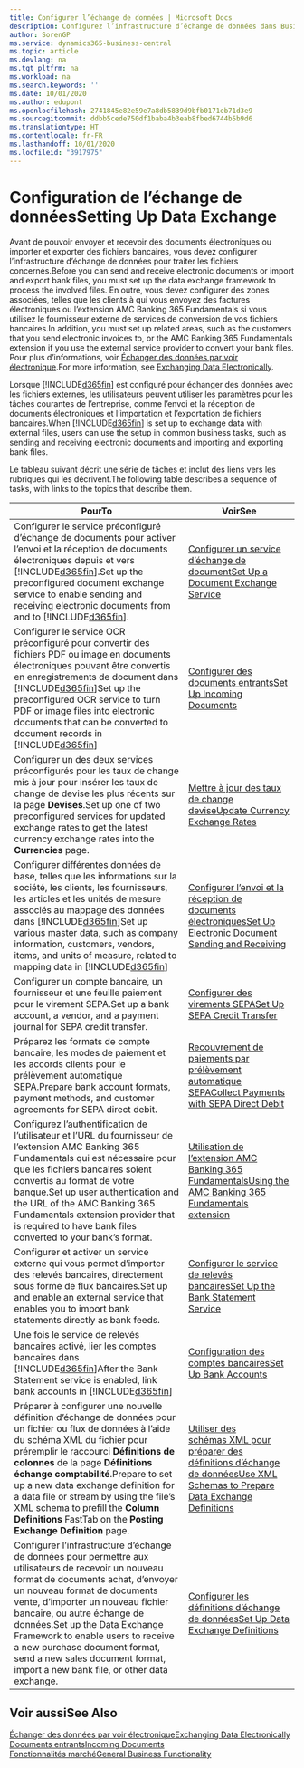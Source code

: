 ```yaml
---
title: Configurer l’échange de données | Microsoft Docs
description: Configurez l’infrastructure d’échange de données dans Business Central.
author: SorenGP
ms.service: dynamics365-business-central
ms.topic: article
ms.devlang: na
ms.tgt_pltfrm: na
ms.workload: na
ms.search.keywords: ''
ms.date: 10/01/2020
ms.author: edupont
ms.openlocfilehash: 2741845e82e59e7a8db5839d9bfb0171eb71d3e9
ms.sourcegitcommit: ddbb5cede750df1baba4b3eab8fbed6744b5b9d6
ms.translationtype: HT
ms.contentlocale: fr-FR
ms.lasthandoff: 10/01/2020
ms.locfileid: "3917975"
---
```

# <a name="setting-up-data-exchange"></a><span data-ttu-id="7ce9e-103">Configuration de l’échange de données</span><span class="sxs-lookup"><span data-stu-id="7ce9e-103">Setting Up Data Exchange</span></span>
<span data-ttu-id="7ce9e-104">Avant de pouvoir envoyer et recevoir des documents électroniques ou importer et exporter des fichiers bancaires, vous devez configurer l’infrastructure d’échange de données pour traiter les fichiers concernés.</span><span class="sxs-lookup"><span data-stu-id="7ce9e-104">Before you can send and receive electronic documents or import and export bank files, you must set up the data exchange framework to process the involved files.</span></span> <span data-ttu-id="7ce9e-105">En outre, vous devez configurer des zones associées, telles que les clients à qui vous envoyez des factures électroniques ou l’extension AMC Banking 365 Fundamentals si vous utilisez le fournisseur externe de services de conversion de vos fichiers bancaires.</span><span class="sxs-lookup"><span data-stu-id="7ce9e-105">In addition, you must set up related areas, such as the customers that you send electronic invoices to, or the AMC Banking 365 Fundamentals extension if you use the external service provider to convert your bank files.</span></span> <span data-ttu-id="7ce9e-106">Pour plus d’informations, voir [Échanger des données par voir électronique](across-data-exchange.md).</span><span class="sxs-lookup"><span data-stu-id="7ce9e-106">For more information, see [Exchanging Data Electronically](across-data-exchange.md).</span></span>  

 <span data-ttu-id="7ce9e-107">Lorsque [!INCLUDE[d365fin](includes/d365fin_md.md)] est configuré pour échanger des données avec les fichiers externes, les utilisateurs peuvent utiliser les paramètres pour les tâches courantes de l’entreprise, comme l’envoi et la réception de documents électroniques et l’importation et l’exportation de fichiers bancaires.</span><span class="sxs-lookup"><span data-stu-id="7ce9e-107">When [!INCLUDE[d365fin](includes/d365fin_md.md)] is set up to exchange data with external files, users can use the setup in common business tasks, such as sending and receiving electronic documents and importing and exporting bank files.</span></span>  

 <span data-ttu-id="7ce9e-108">Le tableau suivant décrit une série de tâches et inclut des liens vers les rubriques qui les décrivent.</span><span class="sxs-lookup"><span data-stu-id="7ce9e-108">The following table describes a sequence of tasks, with links to the topics that describe them.</span></span>  

|<span data-ttu-id="7ce9e-109">**Pour**</span><span class="sxs-lookup"><span data-stu-id="7ce9e-109">**To**</span></span>|<span data-ttu-id="7ce9e-110">**Voir**</span><span class="sxs-lookup"><span data-stu-id="7ce9e-110">**See**</span></span>|  
|------------|-------------|  
|<span data-ttu-id="7ce9e-111">Configurer le service préconfiguré d’échange de documents pour activer l’envoi et la réception de documents électroniques depuis et vers [!INCLUDE[d365fin](includes/d365fin_md.md)].</span><span class="sxs-lookup"><span data-stu-id="7ce9e-111">Set up the preconfigured document exchange service to enable sending and receiving electronic documents from and to [!INCLUDE[d365fin](includes/d365fin_md.md)].</span></span>|[<span data-ttu-id="7ce9e-112">Configurer un service d’échange de document</span><span class="sxs-lookup"><span data-stu-id="7ce9e-112">Set Up a Document Exchange Service</span></span>](across-how-to-set-up-a-document-exchange-service.md)|  
|<span data-ttu-id="7ce9e-113">Configurer le service OCR préconfiguré pour convertir des fichiers PDF ou image en documents électroniques pouvant être convertis en enregistrements de document dans [!INCLUDE[d365fin](includes/d365fin_md.md)]</span><span class="sxs-lookup"><span data-stu-id="7ce9e-113">Set up the preconfigured OCR service to turn PDF or image files into electronic documents that can be converted to document records in [!INCLUDE[d365fin](includes/d365fin_md.md)]</span></span>|[<span data-ttu-id="7ce9e-114">Configurer des documents entrants</span><span class="sxs-lookup"><span data-stu-id="7ce9e-114">Set Up Incoming Documents</span></span>](across-how-setup-income-documents.md)|  
|<span data-ttu-id="7ce9e-115">Configurer un des deux services préconfigurés pour les taux de change mis à jour pour insérer les taux de change de devise les plus récents sur la page **Devises**.</span><span class="sxs-lookup"><span data-stu-id="7ce9e-115">Set up one of two preconfigured services for updated exchange rates to get the latest currency exchange rates into the **Currencies** page.</span></span>|[<span data-ttu-id="7ce9e-116">Mettre à jour des taux de change devise</span><span class="sxs-lookup"><span data-stu-id="7ce9e-116">Update Currency Exchange Rates</span></span>](finance-how-update-currencies.md)|  
|<span data-ttu-id="7ce9e-117">Configurer différentes données de base, telles que les informations sur la société, les clients, les fournisseurs, les articles et les unités de mesure associés au mappage des données dans [!INCLUDE[d365fin](includes/d365fin_md.md)]</span><span class="sxs-lookup"><span data-stu-id="7ce9e-117">Set up various master data, such as company information, customers, vendors, items, and units of measure, related to mapping data in [!INCLUDE[d365fin](includes/d365fin_md.md)]</span></span>|[<span data-ttu-id="7ce9e-118">Configurer l’envoi et la réception de documents électroniques</span><span class="sxs-lookup"><span data-stu-id="7ce9e-118">Set Up Electronic Document Sending and Receiving</span></span>](across-how-to-set-up-electronic-document-sending-and-receiving.md)|  
|<span data-ttu-id="7ce9e-119">Configurer un compte bancaire, un fournisseur et une feuille paiement pour le virement SEPA.</span><span class="sxs-lookup"><span data-stu-id="7ce9e-119">Set up a bank account, a vendor, and a payment journal for SEPA credit transfer.</span></span>|[<span data-ttu-id="7ce9e-120">Configurer des virements SEPA</span><span class="sxs-lookup"><span data-stu-id="7ce9e-120">Set Up SEPA Credit Transfer</span></span>](finance-make-payments-with-bank-data-conversion-service-or-sepa-credit-transfer.md#setting-up-sepa-credit-transfer)|  
|<span data-ttu-id="7ce9e-121">Préparez les formats de compte bancaire, les modes de paiement et les accords clients pour le prélèvement automatique SEPA.</span><span class="sxs-lookup"><span data-stu-id="7ce9e-121">Prepare bank account formats, payment methods, and customer agreements for SEPA direct debit.</span></span>|[<span data-ttu-id="7ce9e-122">Recouvrement de paiements par prélèvement automatique SEPA</span><span class="sxs-lookup"><span data-stu-id="7ce9e-122">Collect Payments with SEPA Direct Debit</span></span>](finance-collect-payments-with-sepa-direct-debit.md)|  
|<span data-ttu-id="7ce9e-123">Configurez l’authentification de l’utilisateur et l’URL du fournisseur de l’extension AMC Banking 365 Fundamentals qui est nécessaire pour que les fichiers bancaires soient convertis au format de votre banque.</span><span class="sxs-lookup"><span data-stu-id="7ce9e-123">Set up user authentication and the URL of the AMC Banking 365 Fundamentals extension provider that is required to have bank files converted to your bank’s format.</span></span>|[<span data-ttu-id="7ce9e-124">Utilisation de l’extension AMC Banking 365 Fundamentals</span><span class="sxs-lookup"><span data-stu-id="7ce9e-124">Using the AMC Banking 365 Fundamentals extension</span></span>](ui-extensions-amc-banking.md)|  
|<span data-ttu-id="7ce9e-125">Configurer et activer un service externe qui vous permet d’importer des relevés bancaires, directement sous forme de flux bancaires.</span><span class="sxs-lookup"><span data-stu-id="7ce9e-125">Set up and enable an external service that enables you to import bank statements directly as bank feeds.</span></span>|[<span data-ttu-id="7ce9e-126">Configurer le service de relevés bancaires</span><span class="sxs-lookup"><span data-stu-id="7ce9e-126">Set Up the Bank Statement Service</span></span>](bank-how-setup-bank-statement-service.md)|  
|<span data-ttu-id="7ce9e-127">Une fois le service de relevés bancaires activé, lier les comptes bancaires dans [!INCLUDE[d365fin](includes/d365fin_md.md)]</span><span class="sxs-lookup"><span data-stu-id="7ce9e-127">After the Bank Statement service is enabled, link bank accounts in [!INCLUDE[d365fin](includes/d365fin_md.md)]</span></span>|[<span data-ttu-id="7ce9e-128">Configuration des comptes bancaires</span><span class="sxs-lookup"><span data-stu-id="7ce9e-128">Set Up Bank Accounts</span></span>](bank-how-setup-bank-accounts.md)|  
|<span data-ttu-id="7ce9e-129">Préparer à configurer une nouvelle définition d’échange de données pour un fichier ou flux de données à l’aide du schéma XML du fichier pour préremplir le raccourci **Définitions de colonnes** de la page **Définitions échange comptabilité**.</span><span class="sxs-lookup"><span data-stu-id="7ce9e-129">Prepare to set up a new data exchange definition for a data file or stream by using the file’s XML schema to prefill the **Column Definitions** FastTab on the **Posting Exchange Definition** page.</span></span>|[<span data-ttu-id="7ce9e-130">Utiliser des schémas XML pour préparer des définitions d’échange de données</span><span class="sxs-lookup"><span data-stu-id="7ce9e-130">Use XML Schemas to Prepare Data Exchange Definitions</span></span>](across-how-to-use-xml-schemas-to-prepare-data-exchange-definitions.md)|  
|<span data-ttu-id="7ce9e-131">Configurer l’infrastructure d’échange de données pour permettre aux utilisateurs de recevoir un nouveau format de documents achat, d’envoyer un nouveau format de documents vente, d’importer un nouveau fichier bancaire, ou autre échange de données.</span><span class="sxs-lookup"><span data-stu-id="7ce9e-131">Set up the Data Exchange Framework to enable users to receive a new purchase document format, send a new sales document format, import a new bank file, or other data exchange.</span></span>|[<span data-ttu-id="7ce9e-132">Configurer les définitions d’échange de données</span><span class="sxs-lookup"><span data-stu-id="7ce9e-132">Set Up Data Exchange Definitions</span></span>](across-how-to-set-up-data-exchange-definitions.md)|  

## <a name="see-also"></a><span data-ttu-id="7ce9e-133">Voir aussi</span><span class="sxs-lookup"><span data-stu-id="7ce9e-133">See Also</span></span>  
[<span data-ttu-id="7ce9e-134">Échanger des données par voir électronique</span><span class="sxs-lookup"><span data-stu-id="7ce9e-134">Exchanging Data Electronically</span></span>](across-data-exchange.md)  
[<span data-ttu-id="7ce9e-135">Documents entrants</span><span class="sxs-lookup"><span data-stu-id="7ce9e-135">Incoming Documents</span></span>](across-income-documents.md)  
[<span data-ttu-id="7ce9e-136">Fonctionnalités marché</span><span class="sxs-lookup"><span data-stu-id="7ce9e-136">General Business Functionality</span></span>](ui-across-business-areas.md)  
